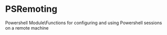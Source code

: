 # PSRemoting
Powershell Module\Functions for configuring and using Powershell sessions on a remote machine
